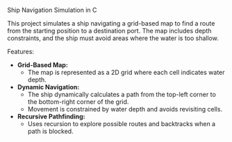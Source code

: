 Ship Navigation Simulation in C

This project simulates a ship navigating a grid-based map to find a route from the starting position to a destination port. The map includes depth constraints, and the ship must avoid areas where the water is too shallow.

Features:
- **Grid-Based Map:**
  - The map is represented as a 2D grid where each cell indicates water depth.
- **Dynamic Navigation:**
  - The ship dynamically calculates a path from the top-left corner to the bottom-right corner of the grid.
  - Movement is constrained by water depth and avoids revisiting cells.
- **Recursive Pathfinding:**
  - Uses recursion to explore possible routes and backtracks when a path is blocked.


